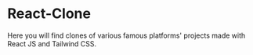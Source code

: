 # React-Clone
Here you will find clones of various famous platforms' projects made with React JS and Tailwind CSS.
